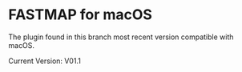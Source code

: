FASTMAP for macOS
=================

The plugin found in this branch most recent version compatible with macOS.

Current Version: V01.1
